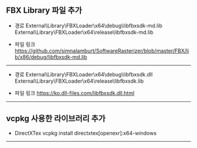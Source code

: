 ## FBX Library 파일 추가

- 경로
  External\Library\FBXLoader\x64\debug\libfbxsdk-md.lib
  External\Library\FBXLoader\x64\release\libfbxsdk-md.lib
  
- 파일 링크
  https://github.com/simnalamburt/SoftwareRasterizer/blob/master/FBX/lib/x86/debug/libfbxsdk-md.lib

---

- 경로
  External\Library\FBXLoader\x64\debug\libfbxsdk.dll
  External\Library\FBXLoader\x64\release\libfbxsdk.lib

- 파일 링크
  https://ko.dll-files.com/libfbxsdk.dll.html

---


## vcpkg 사용한 라이브러리 추가

- DirectXTex
  vcpkg install directxtex[openexr]:x64-windows

---

